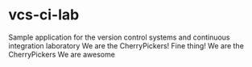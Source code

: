 # vcs-ci-lab
Sample application for the version control systems and continuous integration laboratory
We are the CherryPickers! Fine thing!
We are the CherryPickers We are awesome
#
##
###
